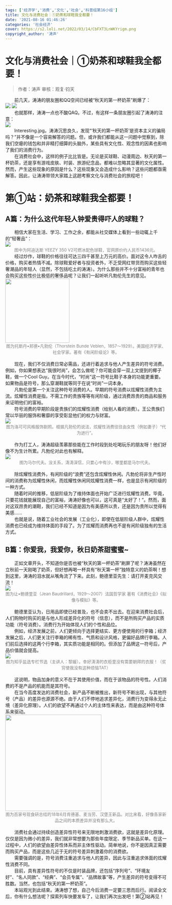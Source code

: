```yaml
---
tags: ['经济学','消费','文化','社会','科普组第16小组']
title: 文化与消费社会｜①奶茶和球鞋我全都要！
date: '2021-08-16 01:46:26'
categories: '社会经济'
cover: https://s2.loli.net/2022/03/14/CbFXT3LnWKYrigm.png
copyright_author: '涛声'
---
```


# 文化与消费社会｜①奶茶和球鞋我全都要！
> 作者：涛声
审核：观复·钧天

<div>&emsp;&emsp;前几天，涛涛的朋友圈和QQ空间已经被“秋天的第一杯奶茶”刷爆了：</div>

<img src="https://s2.loli.net/2022/03/14/dB51eZmySViDf2w.png"/>
<img src="https://s2.loli.net/2022/03/14/UjYRw8VtQznqfbi.png"/>

<div>&emsp;&emsp;也就那样，涛涛一点也不酸QAQ。不过，有这样一条朋友圈引起了涛涛的注意：</div>

<img src="https://s2.loli.net/2022/03/14/8DlVkSMogJ62qTx.png"/>

<div>&emsp;&emsp;Interesting.jpg。涛涛沉思良久，发现“‘秋天的第一杯奶茶’是资本主义的骗局吗？”并不像是一个容易解答的问题。但，或许我们都能从这一问题中觉察到，除我们空瘪的钱包和并非精打细算的头脑外，某些具有文化性、观念性的因素也影响了我们的消费行为。</div>

<div>&emsp;&emsp;在消费社会中，这样的例子比比皆是。无论是买球鞋、动漫周边、秋天的第一杯奶茶，还是享有游戏皮肤、时装、旅游纪念品，都难以忽略其显著的文化属性。然而，产生这些现象的原因是什么？这些现象又会造成什么影响？这些问题都亟需解答。因此，让涛涛带领大家踏上这趟考察文化与消费社会的旅程吧！</div>

# 第①站：奶茶和球鞋我全都要！
## A篇：为什么这代年轻人钟爱贵得吓人的球鞋？

<div>&emsp;&emsp;相信大家在生活、学习、工作之余，都能从社交媒体上看到一些动辄上千的“轻奢品”：</div>

<img src="https://s2.loli.net/2022/03/14/YzSGshurLCNHvjD.png"/>
<center><font size=2px color=grey>图中为阿迪达斯 YEEZY 350 V2可燃冰配色球鞋，官网原价约人民币1436元。</font></center>

<div>&emsp;&emsp;经过炒作，球鞋的价格往往可达三四千甚至上万元的高价。面对这令人咋舌的价格，购买者热情不减。除球鞋爱好者与投资者外，不乏受网红带货而购买这些轻奢潮品的年轻人（显然，不包括吃土的涛涛）。为什么那些并不十分富裕的青年也会购买这些性价比极低的奢侈品呢？让我们一起听听凡勃伦先生的意见。</div>

<img src="https://s2.loli.net/2022/03/14/CR4c9WwJNIEmYFv.png" width=200/>
<center><font size=2px color=grey>图为托斯丹•邦德•凡勃伦（Thorstein Bunde Veblen，1857～1929）。美国经济学家、社会学家。著有《有闲阶级论》等。</font></center>
<br>
<div>&emsp;&emsp;现在，我们不仅消费日常必需品，还进行着追求与他人产生差异的符号消费。例如，你如果想表达“我很时尚”，会怎么做呢？你可能会穿一双上文提到的椰子鞋，做一个Cool Guy。在当今时代，“时尚”这一符号比鞋子本身的功能更重要。如果物品是符号，那么穿潮鞋就等同于在说“时尚”一词本身。</div>

<div>&emsp;&emsp;凡勃伦是第一个关注这种符号消费的人。早期的符号消费以炫耀性消费为主流。炫耀性消费是指，不需工作的贵族等等有闲阶级，通过消费昂贵的商品和服务来证明他们的富裕。</div>

<div>&emsp;&emsp;符号消费的早期阶段是贵族们的炫耀性消费（给别人看的消费）。王公贵族们常以华丽的服饰和奢靡的享受彰显他们的权力与财富。</div>

<img src="https://s2.loli.net/2022/03/14/AdzuXQtB8orjyqW.png"/>
<center><font size=2px color=grey>图为洛可可风格服饰剧照。根据凡勃伦的说法，炫耀性消费往往由女性（例如妻子）“代为进行”。</font></center>
<br>
<div>&emsp;&emsp;作为打工人，涛涛超级羡慕那些能在工作时段到处吃喝玩乐的朋友呀！他们好像不为生计所累。凡勃伦对此也有解释。</div>

<img src="https://s2.loli.net/2022/03/14/4K8YcyREbdvgpQS.png"/>
<center><font size=2px color=grey>图为马尔代夫。没关系，涛涛深信，只要心中有沙，哪里都是马尔代夫。</font></center>
<br>
<div>&emsp;&emsp;除炫耀性消费外，有闲阶级的“浪费”还包含炫耀性休闲。凡勃伦将非生产性时间的消费称为炫耀性休闲，而炫耀性休闲同炫耀性消费一样，也是显示有闲阶级的一种方式。</div>

<div>&emsp;&emsp;随着时间的推移，低层阶级为了维持体面也开始广泛进行炫耀性消费。毕竟，只要花钱就能展现自己的富裕，涛涛好像也可以，这可真是“太好了！”。然而，面对这双昂贵的潮鞋，我们已经不知道是因为有美感所以贵，还是因为贵所以觉得有美感……</div>

<div>&emsp;&emsp;也就是说，随着工业社会的发展（工业化），即使在低层阶级人群中，炫耀性消费也已经成为维持体面的手段了。为了炫耀而消费再也不是有闲阶级独有的生活方式。</div>

## B篇：你爱我，我爱你，秋日奶茶甜蜜蜜~

<div>&emsp;&emsp;正如文章开头，不知道你是否也被“秋天的第一杯奶茶”刷屏了呢？涛涛虽然在立秋前一天刚喝了奶茶，但好想再喝一杯具有“秋天第一杯”独特意义的奶茶啊！想到这里，涛涛的泪水就从嘴角流了下来。此刻，鲍德里亚先生：请打开麦克风交流！</div>

<img src="https://s2.loli.net/2022/03/14/taimR3SszPBD6CJ.png"/>
<center><font size=2px color=grey>图为让•鲍德里亚（Jean Baudrillard，1929～2007）法国哲学家 著有《消费社会》《拟像与模拟》等。</font></center>
<br>
<div>&emsp;&emsp;鲍德里亚认为，日用品即使已经普及，也不会卖不出去。在迎来消费社会后，人们购物时购买的是与他人形成差异化的符号（信息），而不是所购买产品的实质功能（符号消费）。消费行为开始体现人们的个性和品位。</div>

<div>&emsp;&emsp;例如，经济发展之前，人们更倾向于选择更结实、更方便使用的行李箱；经济发展之后，人们更关注行李箱的稀有性、气质和设计风格，更偏好品牌行李箱。人们前后选择的这两个行李箱，其实质功能是相同的。但添加了品牌这一符号后，产品价值就会提高。</div>

<img src="https://s2.loli.net/2022/03/14/9tgknseKGuoxi5P.png"/>
<center><font size=2px color=grey>图为知乎盐选专栏节选（主讲人：黎媛）。幸好涛涛的衣柜里没有需要朝拜的衣服！（贫穷使我没有这种烦恼TAT）</font></center>
<br>
<div>&emsp;&emsp;这说明，物品加身的意义不在于其使用价值，而在于该物品的符号性。人们消费的不是产品的机能而是其符号。</div>

<div>&emsp;&emsp;在当今高度发达的消费社会，新产品不断被推出，新符号不断出现，与其他符号（产品）的差异也源源不绝。由于人们不停地追求差异化，消费行为变得永无止境（差异化原理）。人们的欲望不再通过个人的主体性来表达，而是由这种符号体系来驱动。</div>

<img src="https://s2.loli.net/2022/03/14/AYxViXyKLEghIOW.png" width=300/>
<center><font size=2px color=grey>图为百家号现食研总结的18年6月肯德基、麦当劳、汉堡王新品。对比来看，好像各家新品之间的本质差异并没有那么大。</font></center>
<br>
<div>&emsp;&emsp;消费社会通过持续创造差异性符号来无限地刺激消费欲，这就是差异化原理。仅仅是因为微小的差异，我们就非常想要为那些年度限定、季节新品买单。在这一过程中，人们的欲望由差异性体系而非主体性驱动。简单地说，你不是因真正需要而购买产品，而是这些几近于无的符号差异刺激着你的消费欲。</div>

<div>&emsp;&emsp;需要强调的是，符号消费注重追求与他人的差异，因此与注重追求体面的炫耀性消费不同。</div>

<div>&emsp;&emsp;目前，具有差异性符号的不仅是时装品牌，还包括“序列号”、“环境友好”、“名人同款”、“经典”、“会员专属”、“品牌故事”等，产生差异的符号变得不可胜数。当然，也包括“秋天的第一杯奶茶”。</div>

<div>&emsp;&emsp;本站观光到此结束。涛涛想了想，自己今后消费一定要三思而后行。阅读全文后，你有什么想法呢？探索列车快要发车了，让我们再次出发吧！第②站再见！</div>
